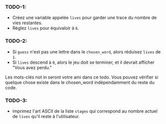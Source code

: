 ### TODO-1: 
- Créez une variable appelée `lives` pour garder une trace du nombre de vies restantes.
- Réglez `lives` pour équivaloir à `6`.

### TODO-2: 
- Si `guess` n'est pas une lettre dans le `chosen_word`, alors réduisez `lives` de `1`.
- Si `lives` descend à `0`, alors le jeu doit se terminer, et il devrait afficher "Vous avez perdu."

<div class="hint">
  Les mots-clés not in seront votre ami dans ce todo. Vous pouvez vérifier si quelque chose existe dans le chosen_word indépendamment du reste du code.
</div>

### TODO-3: 
- imprimez l'art ASCII de la liste `stages` qui correspond au nombre actuel de `lives` qu'il reste à l'utilisateur.